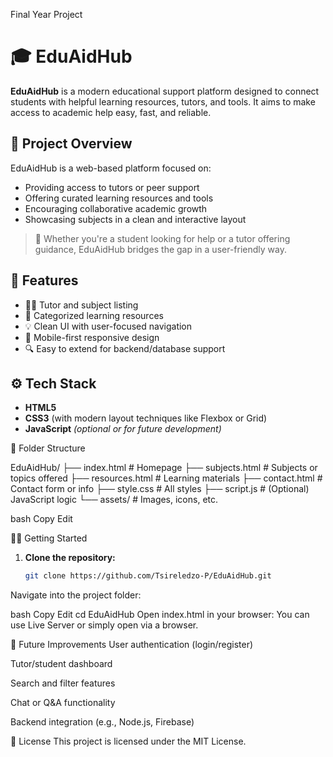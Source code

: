 Final Year Project

 # 🎓 EduAidHub

**EduAidHub** is a modern educational support platform designed to connect students with helpful learning resources, tutors, and tools. It aims to make access to academic help easy, fast, and reliable.

## 📌 Project Overview

EduAidHub is a web-based platform focused on:

- Providing access to tutors or peer support
- Offering curated learning resources and tools
- Encouraging collaborative academic growth
- Showcasing subjects in a clean and interactive layout

> 📣 Whether you're a student looking for help or a tutor offering guidance, EduAidHub bridges the gap in a user-friendly way.

## 🧪 Features

- 🧑‍🏫 Tutor and subject listing  
- 📁 Categorized learning resources  
- 💡 Clean UI with user-focused navigation  
- 📱 Mobile-first responsive design  
- 🔍 Easy to extend for backend/database support

## ⚙️ Tech Stack

- **HTML5**  
- **CSS3** (with modern layout techniques like Flexbox or Grid)  
- **JavaScript** *(optional or for future development)*

📁 Folder Structure

EduAidHub/
├── index.html # Homepage
├── subjects.html # Subjects or topics offered
├── resources.html # Learning materials
├── contact.html # Contact form or info
├── style.css # All styles
├── script.js # (Optional) JavaScript logic
└── assets/ # Images, icons, etc.

bash
Copy
Edit

🧑‍💻 Getting Started

1. **Clone the repository:**
   ```bash
   git clone https://github.com/Tsireledzo-P/EduAidHub.git
Navigate into the project folder:

bash
Copy
Edit
cd EduAidHub
Open index.html in your browser:
You can use Live Server or simply open via a browser.


🚀 Future Improvements
User authentication (login/register)

Tutor/student dashboard

Search and filter features

Chat or Q&A functionality

Backend integration (e.g., Node.js, Firebase)

📝 License
This project is licensed under the MIT License.
